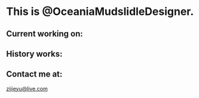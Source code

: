 # This is @OceaniaMudslidleDesigner.
## Current working on:


## History works:


## Contact me at:
zijieyu@live.com

